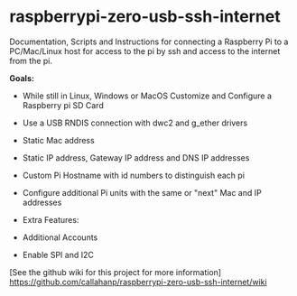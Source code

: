 # raspberrypi-zero-usb-ssh-internet
Documentation, Scripts and Instructions for connecting a Raspberry Pi to a PC/Mac/Linux host for access to the pi by ssh and access to the internet from the pi.

**Goals:**
* While still in  Linux, Windows or MacOS Customize and Configure a Raspberry pi SD Card

 * Use a USB RNDIS connection with dwc2 and g_ether drivers
 * Static Mac address
 * Static IP address, Gateway IP address and DNS IP addresses

* Custom Pi Hostname with id numbers to distinguish each pi

* Configure additional Pi units with the same or "next" Mac and IP addresses

* Extra Features:
 * Additional Accounts
 * Enable SPI and I2C

[See the github wiki for this project for more information] https://github.com/callahanp/raspberrypi-zero-usb-ssh-internet/wiki
